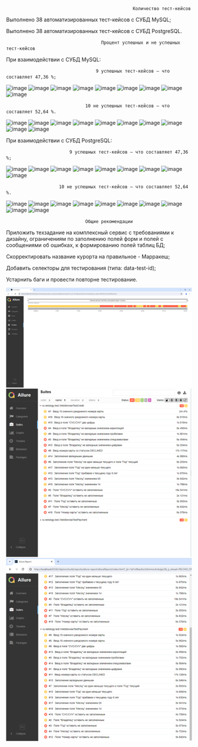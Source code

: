                                                     Количество тест-кейсов

Выполнено 38 автоматизированных тест-кейсов с СУБД MySQL;

Выполнено 38 автоматизированных тест-кейсов с СУБД PostgreSQL.


                                        Процент успешных и не успешных тест-кейсов

При взаимодействии с СУБД MySQL:

                                      9 успешных тест-кейсов – что составляет 47,36 %;

![image](https://github.com/Ulia1985/diplom/assets/142724975/7ed57f1f-d6a8-4b56-aabe-b17359746258)
![image](https://github.com/Ulia1985/diplom/assets/142724975/6c6fe774-6019-4986-8300-9d243c2cfb74)
![image](https://github.com/Ulia1985/diplom/assets/142724975/e0ba00a9-da35-4f13-a728-87768500f5b1)
![image](https://github.com/Ulia1985/diplom/assets/142724975/043e91ca-9976-423e-bc69-47452237b6bd)
![image](https://github.com/Ulia1985/diplom/assets/142724975/28d3595e-0c35-4188-a319-31fb274d1862)
![image](https://github.com/Ulia1985/diplom/assets/142724975/9bbe2fb6-e84c-4ad6-bfa2-fa9179890ee1)
![image](https://github.com/Ulia1985/diplom/assets/142724975/4c07a60d-9f92-470d-af0d-fb2a37e8fec0)
![image](https://github.com/Ulia1985/diplom/assets/142724975/4ca8c006-0ebd-4a7e-98f5-4f006321f20a)
![image](https://github.com/Ulia1985/diplom/assets/142724975/55bc5be3-6b92-47ea-ab4f-cd0249df2619)

                                  10 не успешных тест-кейсов – что составляет 52,64 %.

![image](https://github.com/Ulia1985/diplom/assets/142724975/4ac029bc-279a-4748-a99f-127e63666690)
![image](https://github.com/Ulia1985/diplom/assets/142724975/903cddc8-f890-4bad-92f8-7a76906f553c)
![image](https://github.com/Ulia1985/diplom/assets/142724975/9398178d-9be6-46dc-a084-9a31e67c3dba)
![image](https://github.com/Ulia1985/diplom/assets/142724975/187e7f34-c2e9-4b56-b44c-67c4ffd5e88a)
![image](https://github.com/Ulia1985/diplom/assets/142724975/e3ef6531-88aa-4783-b205-e7b0e0cc695d)
![image](https://github.com/Ulia1985/diplom/assets/142724975/bb0035f2-04b4-4331-bdc6-ec3f88f36c15)
![image](https://github.com/Ulia1985/diplom/assets/142724975/b32c7f90-8757-4f43-926a-6ce5384eb942)
![image](https://github.com/Ulia1985/diplom/assets/142724975/c0ed7b92-4b74-4d2e-a80a-bdf9eff7f4cd)
![image](https://github.com/Ulia1985/diplom/assets/142724975/805e5d1c-6c40-4dc0-9387-bc46c50b7839)
![image](https://github.com/Ulia1985/diplom/assets/142724975/25bbcb51-bb21-4898-b9af-3c0b5e149dbf)

При взаимодействии с СУБД PostgreSQL:

                            9 успешных тест-кейсов – что составляет 47,36 %;

![image](https://github.com/Ulia1985/diplom/assets/142724975/5beff8db-03cd-42ae-b73c-01fdcc722df2)
![image](https://github.com/Ulia1985/diplom/assets/142724975/28f52f9c-39d1-4223-aed8-7cae7575d06e)
![image](https://github.com/Ulia1985/diplom/assets/142724975/1bc99f08-1c8b-4e30-93c8-fddb07c75580)
![image](https://github.com/Ulia1985/diplom/assets/142724975/73188c24-0957-4b29-bd0d-f53c63700661)
![image](https://github.com/Ulia1985/diplom/assets/142724975/679e2ba1-e596-4325-9f1c-25107ea5629a)
![image](https://github.com/Ulia1985/diplom/assets/142724975/eb1fa304-0f19-4ce6-828f-ca2592ae23f5)
![image](https://github.com/Ulia1985/diplom/assets/142724975/0f033283-7667-48c6-bcb7-d737fe95be7f)
![image](https://github.com/Ulia1985/diplom/assets/142724975/75e31cdf-279e-41a7-85ee-61b6d34adcb9)
![image](https://github.com/Ulia1985/diplom/assets/142724975/32d56f1f-692f-40d4-a018-56cabd3887b6)

                        10 не успешных тест-кейсов – что составляет 52,64 %.

![image](https://github.com/Ulia1985/diplom/assets/142724975/ea5c09a2-5117-4f13-841e-dc58efd75647)
![image](https://github.com/Ulia1985/diplom/assets/142724975/b1551ca1-27bc-440d-8de6-c85c33b1594d)
![image](https://github.com/Ulia1985/diplom/assets/142724975/b1d12b38-915e-442f-a8ee-4a709f3a6a12)
![image](https://github.com/Ulia1985/diplom/assets/142724975/d04b534d-8fc0-48ea-a792-6c3787547f50)
![image](https://github.com/Ulia1985/diplom/assets/142724975/09086644-76e1-4ff1-a757-e472d4f9a4e6)
![image](https://github.com/Ulia1985/diplom/assets/142724975/fed62a30-e8e9-46ba-88af-306b4b853d02)
![image](https://github.com/Ulia1985/diplom/assets/142724975/49b715fa-66c6-40e4-bca9-44edde15551a)
![image](https://github.com/Ulia1985/diplom/assets/142724975/34ad52f5-b22c-4eae-ac79-3681a2170c5a)
![image](https://github.com/Ulia1985/diplom/assets/142724975/b936725e-e94b-45b0-b1bd-c65f037f6ef4)
![image](https://github.com/Ulia1985/diplom/assets/142724975/256afe9d-360a-4b23-8065-5a0967c9ce7f)

                                  Общие рекомендации

Приложить техзадание на комплексный сервис с требованиями к дизайну, ограничениям по заполнению полей форм и полей с сообщениями об ошибках, к формированию полей таблиц БД;

Скорректировать название курорта на правильное - Марракеш;

Добавить селекторы для тестирования (типа: data-test-id);

Устарнить баги и провести повторне тестирование.

![img.png](img.png)
![img_1.png](img_1.png)
![img_2.png](img_2.png)
